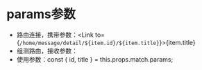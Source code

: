 # params参数
* 路由连接，携带参数：<Link to={`/home/message/detail/${item.id}/${item.title}`}>{item.title}</Link>
* 组测路由，接收参数：<Route path='/home/message/detail/:id/:title' component={Detail} />
* 使用参数：const { id, title } = this.props.match.params;